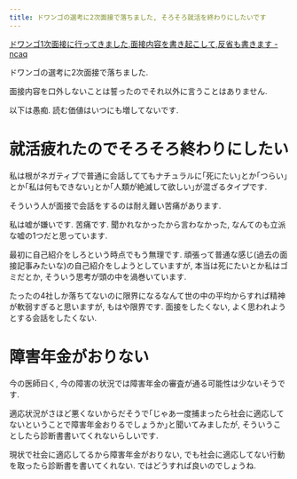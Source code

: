 ```yaml
---
title: ドワンゴの選考に2次面接で落ちました, そろそろ就活を終わりにしたいです
---
```


[ドワンゴ1次面接に行ってきました,面接内容を書き起こして,反省も書きます - ncaq](https://www.ncaq.net/2017/04/12/)

ドワンゴの選考に2次面接で落ちました.

面接内容を口外しないことは誓ったのでそれ以外に言うことはありません.

以下は愚痴.
読む価値はいつにも増してないです.

# 就活疲れたのでそろそろ終わりにしたい

私は根がネガティブで普通に会話しててもナチュラルに｢死にたい｣とか｢つらい｣とか｢私は何もできない｣とか｢人類が絶滅して欲しい｣が混ざるタイプです.

そういう人が面接で会話をするのは耐え難い苦痛があります.

私は嘘が嫌いです.
苦痛です.
聞かれなかったから言わなかった,
なんてのも立派な嘘の1つだと思っています.

最初に自己紹介をしろという時点でもう無理です.
頑張って普通な感じ(過去の面接記事みたいな)の自己紹介をしようとしていますが,
本当は死にたいとか私はゴミだとか,
そういう思考が頭の中を渦巻いています.

たったの4社しか落ちてないのに限界になるなんて世の中の平均からすれば精神が軟弱すぎると思いますが,
もはや限界です.
面接をしたくない,
よく思われようとする会話をしたくない.

# 障害年金がおりない

今の医師曰く,
今の障害の状況では障害年金の審査が通る可能性は少ないそうです.

適応状況がさほど悪くないからだそうで｢じゃあ一度捕まったら社会に適応してないということで障害年金おりるでしょうか｣と聞いてみましたが,
そういうことしたら診断書書いてくれないらしいです.

現状で社会に適応してるから障害年金がおりない,
でも社会に適応してない行動を取ったら診断書を書いてくれない.
ではどうすれば良いのでしょうね.

